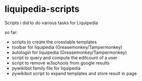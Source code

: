 liquipedia-scripts
==================

Scripts i did to do various tasks for Liquipedia

so far: 
* scripts to create the crosstable templates
* toolbar for liquipedia (Greasemonkey/Tampermonkey)
* autologin for liquipedia (Greasemonkey/Tampermonkey)
* script to query and compute the editcount of a user
* script to remove w3schools from google results
* pywikibot family file for liquipedia
* pywikibot script to expand templates and store result in page
